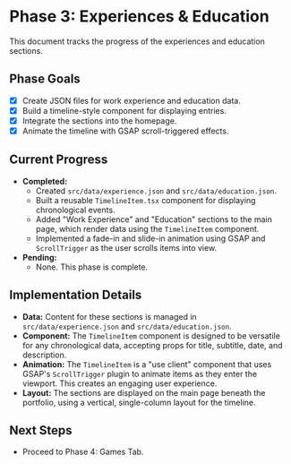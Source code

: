 # Phase 3: Experiences & Education

This document tracks the progress of the experiences and education sections.

## Phase Goals

- [X] Create JSON files for work experience and education data.
- [X] Build a timeline-style component for displaying entries.
- [X] Integrate the sections into the homepage.
- [X] Animate the timeline with GSAP scroll-triggered effects.

## Current Progress

- **Completed:**
  - Created `src/data/experience.json` and `src/data/education.json`.
  - Built a reusable `TimelineItem.tsx` component for displaying chronological events.
  - Added "Work Experience" and "Education" sections to the main page, which render data using the `TimelineItem` component.
  - Implemented a fade-in and slide-in animation using GSAP and `ScrollTrigger` as the user scrolls items into view.
- **Pending:**
  - None. This phase is complete.

## Implementation Details

- **Data:** Content for these sections is managed in `src/data/experience.json` and `src/data/education.json`.
- **Component:** The `TimelineItem` component is designed to be versatile for any chronological data, accepting props for title, subtitle, date, and description.
- **Animation:** The `TimelineItem` is a "use client" component that uses GSAP's `ScrollTrigger` plugin to animate items as they enter the viewport. This creates an engaging user experience.
- **Layout:** The sections are displayed on the main page beneath the portfolio, using a vertical, single-column layout for the timeline.

## Next Steps

- Proceed to Phase 4: Games Tab.